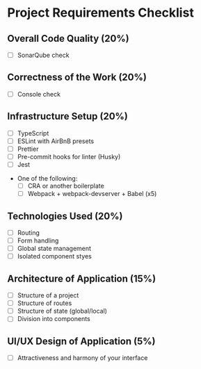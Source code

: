 # Project Requirements Checklist

## Overall Code Quality (20%)

  - [ ] SonarQube check

## Correctness of the Work (20%)

  - [ ] Console check

## Infrastructure Setup (20%)

  - [ ] TypeScript
  - [ ] ESLint with AirBnB presets
  - [ ] Prettier
  - [ ] Pre-commit hooks for linter (Husky)
  - [ ] Jest
  - One of the following:
    - [ ] CRA or another boilerplate
    - [ ] Webpack + webpack-devserver + Babel (x5)
  
## Technologies Used (20%)

  - [ ] Routing
  - [ ] Form handling
  - [ ] Global state management
  - [ ] Isolated component styes

## Architecture of Application (15%)

  - [ ] Structure of a project
  - [ ] Structure of routes
  - [ ] Structure of state (global/local)
  - [ ] Division into components

## UI/UX Design of Application (5%)
  - [ ] Attractiveness and harmony of your interface
